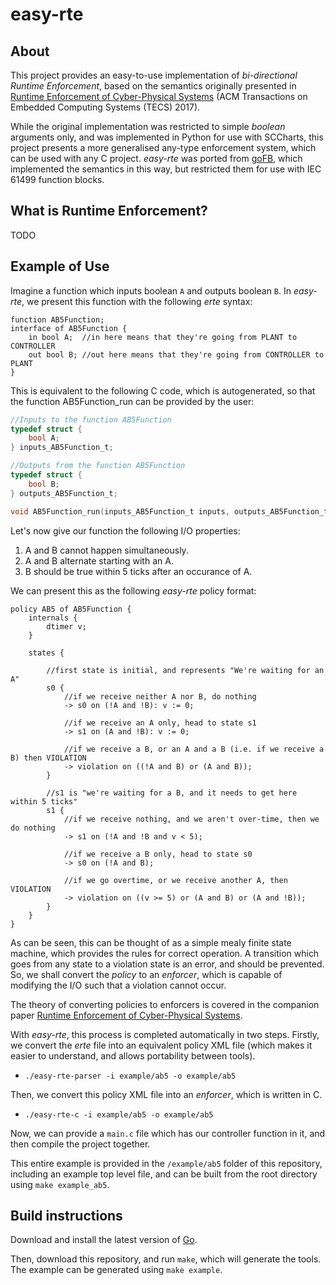 # easy-rte

## About
This project provides an easy-to-use implementation of _bi-directional Runtime Enforcement_, based on the semantics originally presented in [Runtime Enforcement of Cyber-Physical Systems](https://dl-acm-org.ezproxy.auckland.ac.nz/citation.cfm?id=3126500) (ACM Transactions on Embedded Computing Systems (TECS) 2017).

While the original implementation was restricted to simple _boolean_ arguments only, and was implemented in Python for use 
with SCCharts, this project presents a more generalised any-type enforcement system, which can be used with any C project. 
_easy-rte_ was ported from [goFB](https://github.com/PRETgroup/goFB), which implemented the semantics in this way, but restricted them for use with IEC 61499 function blocks.

## What is Runtime Enforcement?

TODO

## Example of Use

Imagine a function which inputs boolean `A` and outputs boolean `B`. 
In _easy-rte_, we present this function with the following _erte_ syntax:
```
function AB5Function;
interface of AB5Function {
	in bool A;  //in here means that they're going from PLANT to CONTROLLER
	out bool B; //out here means that they're going from CONTROLLER to PLANT
}
```

This is equivalent to the following C code, which is autogenerated, so that the function AB5Function_run can be provided by the user:
```c
//Inputs to the function AB5Function
typedef struct {
	bool A;
} inputs_AB5Function_t;

//Outputs from the function AB5Function
typedef struct {
	bool B;
} outputs_AB5Function_t;

void AB5Function_run(inputs_AB5Function_t inputs, outputs_AB5Function_t *outputs);
```

Let's now give our function the following I/O properties:
1. A and B cannot happen simultaneously.
2. A and B alternate starting with an A. 
3. B should be true within 5 ticks after an occurance of A.

We can present this as the following _easy-rte_ policy format:
```
policy AB5 of AB5Function {
	internals {
		dtimer v;
	}

	states {

		//first state is initial, and represents "We're waiting for an A"
		s0 {
			//if we receive neither A nor B, do nothing														
			-> s0 on (!A and !B): v := 0;

			//if we receive an A only, head to state s1							
			-> s1 on (A and !B): v := 0;
			
			//if we receive a B, or an A and a B (i.e. if we receive a B) then VIOLATION							
			-> violation on ((!A and B) or (A and B));	
		}

		//s1 is "we're waiting for a B, and it needs to get here within 5 ticks"
		s1 {
			//if we receive nothing, and we aren't over-time, then we do nothing														
			-> s1 on (!A and !B and v < 5);	

			//if we receive a B only, head to state s0					
			-> s0 on (!A and B);

			//if we go overtime, or we receive another A, then VIOLATION			
			-> violation on ((v >= 5) or (A and B) or (A and !B));	
		}
	}
}
```

As can be seen, this can be thought of as a simple mealy finite state machine, which provides the rules for correct operation.
A transition which goes from any state to a violation state is an error, and should be prevented.
So, we shall convert the _policy_ to an _enforcer_, which is capable of modifying the I/O such that a violation cannot occur.

The theory of converting policies to enforcers is covered in the companion paper [Runtime Enforcement of Cyber-Physical Systems](https://dl-acm-org.ezproxy.auckland.ac.nz/citation.cfm?id=3126500).

With _easy-rte_, this process is completed automatically in two steps. Firstly, we convert the _erte_ file into an equivalent policy XML file (which makes it easier to understand, and allows portability between tools).
* `./easy-rte-parser -i example/ab5 -o example/ab5`

Then, we convert this policy XML file into an _enforcer_, which is written in C. 
* `./easy-rte-c -i example/ab5 -o example/ab5`

Now, we can provide a `main.c` file which has our controller function in it, and then compile the project together.

This entire example is provided in the `/example/ab5` folder of this repository, including an example top level file, and can be built from the root directory using `make example_ab5`.

## Build instructions

Download and install the latest version of [Go](https://golang.org/doc/install).

Then, download this repository, and run `make`, which will generate the tools. The example can be generated using `make example`.
